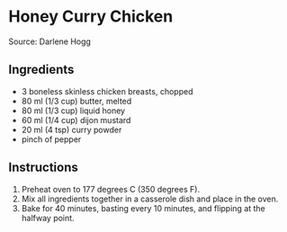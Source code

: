 # Honey Curry Chicken #

Source: Darlene Hogg

## Ingredients ##
* 3 boneless skinless chicken breasts, chopped
* 80 ml (1/3 cup) butter, melted
* 80 ml (1/3 cup) liquid honey
* 60 ml (1/4 cup) dijon mustard
* 20 ml (4 tsp) curry powder
* pinch of pepper

## Instructions ##
1. Preheat oven to 177 degrees C (350 degrees F).
1. Mix all ingredients together in a casserole dish and place in the oven.
1. Bake for 40 minutes, basting every 10 minutes, and flipping at the halfway point.
